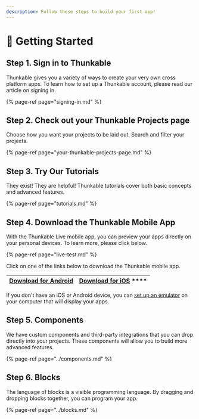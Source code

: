 ```yaml
---
description: Follow these steps to build your first app!
---
```


# 👶 Getting Started

## Step 1. Sign in to Thunkable

Thunkable gives you a variety of ways to create your very own cross platform apps. To learn how to set up a Thunkable account, please read our article on signing in.

{% page-ref page="signing-in.md" %}

## Step 2. Check out your Thunkable Projects page

Choose how you want your projects to be laid out. Search and filter your projects.

{% page-ref page="your-thunkable-projects-page.md" %}

## **Step 3. Try Our Tutorials**

They exist! They are helpful! Thunkable tutorials cover both basic concepts and advanced features.  

{% page-ref page="tutorials.md" %}

## **Step 4.** **Download the Thunkable Mobile App**

With the Thunkable Live mobile app, you can preview your apps directly on your personal devices. To learn more, please click below. 

{% page-ref page="live-test.md" %}

Click on one of the links below to download the Thunkable mobile app.

| [**Download for Android**](https://play.google.com/store/apps/details?id=com.thunkable.live) | [**Download for iOS**](http://appstore.com/thunkablelive)      **** |
| :---: | :---: |


If you don't have an iOS or Android device, you can [set up an emulator](../emulators.md) on your computer that will display your apps.

## Step 5. Components

We have custom components and third-party integrations that you can drop directly into your projects. These components will allow you to build more advanced features.  

{% page-ref page="../components.md" %}

## Step 6. Blocks

The language of blocks is a visible programming language. By dragging and dropping blocks together, you can program your app. 

{% page-ref page="../blocks.md" %}

 

